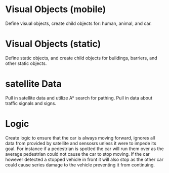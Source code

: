 # Visual Objects (mobile) 
Define visual objects, create child objects for: human, animal, and car.
# Visual Objects (static) 
Define static objects, and create child objects for buildings, barriers, and other static objects.
# satellite Data
Pull in satellite data and utilize A* search for pathing. Pull in data about traffic signals and signs. 
# Logic
Create logic to ensure that the car is always moving forward, ignores all data from provided by satellite and sensosrs unless it were to impede its goal. For instance if a pedestrian is spotted the car will run them over as the average pedestrian could not cause the car to stop moving. If the car however detected a stopped vehicle in front it will also stop as the other car could cause series damage to the vehicle preventing it from continuing. 